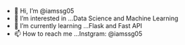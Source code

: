 - 👋 Hi, I’m @iamssg05
- 👀 I’m interested in ...Data Science and Machine Learning
- 🌱 I’m currently learning ...Flask and Fast API
- 📫 How to reach me ...Instgram: @iamssg05

<!---
iamssg05/iamssg05 is a ✨ special ✨ repository because its `README.md` (this file) appears on your GitHub profile.
You can click the Preview link to take a look at your changes.
--->
